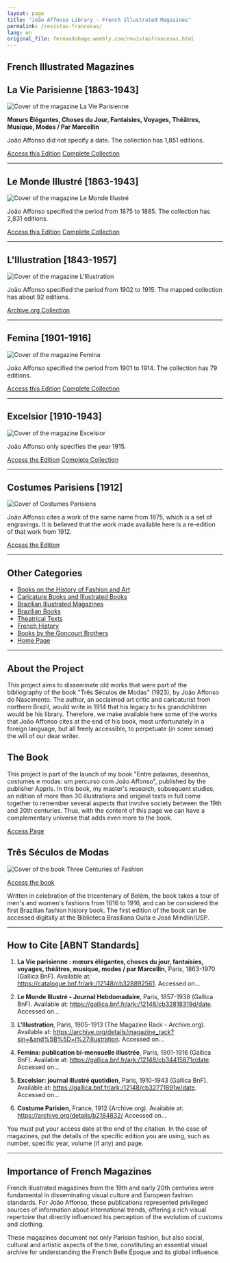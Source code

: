```yaml
---
layout: page
title: "João Affonso Library - French Illustrated Magazines"
permalink: /revistas-francesas/
lang: en
original_file: fernandohage.weebly.com/revistasfrancesas.html
---
```


## French Illustrated Magazines

## La Vie Parisienne [1863-1943]

![Cover of the magazine La Vie Parisienne](/assets/images/revistasfrancesas-biblioteca-joao-affonso-01.jpg)

**Mœurs Élégantes, Choses du Jour, Fantaisies, Voyages, Théâtres, Musique, Modes / Par Marcellin**

João Affonso did not specify a date.
The collection has 1,851 editions.

[Access this Edition](https://gallica.bnf.fr/ark:/12148/bpt6k12588557/)
[Complete Collection](https://gallica.bnf.fr/ark:/12148/cb328892561/date.item)

---

## Le Monde Illustré [1863-1943]

![Cover of the magazine Le Monde Illustré](/assets/images/revistasfrancesas-biblioteca-joao-affonso-02.jpg)

João Affonso specified the period from 1875 to 1885.
The collection has 2,831 editions.

[Access this Edition](https://gallica.bnf.fr/ark:/12148/bpt6k6375298t.item)
[Complete Collection](https://gallica.bnf.fr/ark:/12148/cb32818319d/date)

---

## L'Illustration [1843-1957]

![Cover of the magazine L'Illustration](/assets/images/revistasfrancesas-biblioteca-joao-affonso-03.jpg)

João Affonso specified the period from 1902 to 1915.
The mapped collection has about 92 editions.

[Archive.org Collection](https://archive.org/details/magazine_rack?sin=&and[]=l%27illustration)

---

## Femina [1901-1916]

![Cover of the magazine Femina](/assets/images/revistasfrancesas-biblioteca-joao-affonso-04.jpg)

João Affonso specified the period from 1901 to 1914.
The collection has 79 editions.

[Access this Edition](https://gallica.bnf.fr/ark:/12148/bpt6k5495507m/)
[Complete Collection](https://gallica.bnf.fr/ark:/12148/cb34415871r/date)

---

## Excelsior [1910-1943]

![Cover of the magazine Excelsior](/assets/images/revistasfrancesas-biblioteca-joao-affonso-05.jpg)

João Affonso only specifies the year 1915.

[Access the Edition](https://gallica.bnf.fr/ark:/12148/bpt6k4602792h.item#)
[Complete Collection](https://gallica.bnf.fr/ark:/12148/cb32771891w/date)

---

## Costumes Parisiens [1912]

![Cover of Costumes Parisiens](/assets/images/revistasfrancesas-biblioteca-joao-affonso-06.jpg)

João Affonso cites a work of the same name from 1875, which is a set of engravings. It is believed that the work made available here is a re-edition of that work from 1912.

[Access the Edition](https://archive.org/details/b2184832/)

---

## Other Categories

- [Books on the History of Fashion and Art](livrosmoda.html)
- [Caricature Books and Illustrated Books](livrosgravura.html)
- [Brazilian Illustrated Magazines](revistasbrasileiras.html)
- [Brazilian Books](livrosbrasileirosja.html)
- [Theatrical Texts](livrosteatro.html)
- [French History](livroshistoria.html)
- [Books by the Goncourt Brothers](livosgouncourt.html)
- [Home Page](biblioteca-joao-affonso.html)

---

## About the Project

This project aims to disseminate old works that were part of the bibliography of the book "Três Séculos de Modas" (1923), by João Affonso do Nascimento. The author, an acclaimed art critic and caricaturist from northern Brazil, would write in 1914 that his legacy to his grandchildren would be his library. Therefore, we make available here some of the works that João Affonso cites at the end of his book, most unfortunately in a foreign language, but all freely accessible, to perpetuate (in some sense) the will of our dear writer.

## The Book

This project is part of the launch of my book "Entre palavras, desenhos, costumes e modas: um percurso com João Affonso", published by the publisher Appris. In this book, my master's research, subsequent studies, an edition of more than 30 illustrations and original texts in full come together to remember several aspects that involve society between the 19th and 20th centuries. Thus, with the content of this page we can have a complementary universe that adds even more to the book.

[Access Page](meulivro.html)

## Três Séculos de Modas

![Cover of the book Three Centuries of Fashion](/assets/images/revistasfrancesas-biblioteca-joao-affonso-07.jpg)

[Access the book](tresseculosdemodas.html)

Written in celebration of the tricentenary of Belém, the book takes a tour of men's and women's fashions from 1616 to 1916, and can be considered the first Brazilian fashion history book. The first edition of the book can be accessed digitally at the Biblioteca Brasiliana Guita e José Mindlin/USP.

---

## How to Cite [ABNT Standards]

1.  **La Vie parisienne : mœurs élégantes, choses du jour, fantaisies, voyages, théâtres, musique, modes / par Marcellin**, Paris, 1863-1970 (Gallica BnF). Available at: <https://catalogue.bnf.fr/ark:/12148/cb328892561>. Accessed on...

2.  **Le Monde Illustré - Journal Hebdomadaire**, Paris, 1857-1938 (Gallica BnF). Available at: <https://gallica.bnf.fr/ark:/12148/cb32818319d/date>. Accessed on...

3.  **L'Illustration**, Paris, 1905-1913 (The Magazine Rack - Archive.org). Available at: <https://archive.org/details/magazine_rack?sin=&and%5B%5D=l%27illustration>. Accessed on...

4.  **Femina: publication bi-mensuelle illustrée**, Paris, 1901-1916 (Gallica BnF). Available at: <https://gallica.bnf.fr/ark:/12148/cb34415871r/date>. Accessed on...

5.  **Excelsior: journal illustré quotidien**, Paris, 1910-1943 (Gallica BnF). Available at: <https://gallica.bnf.fr/ark:/12148/cb32771891w/date>. Accessed on...

6.  **Costume Parisien**, France, 1912 (Archive.org). Available at: <https://archive.org/details/b2184832/> Accessed on...

You must put your access date at the end of the citation. In the case of magazines, put the details of the specific edition you are using, such as number, specific year, volume (if any) and page.

---

## Importance of French Magazines

French illustrated magazines from the 19th and early 20th centuries were fundamental in disseminating visual culture and European fashion standards. For João Affonso, these publications represented privileged sources of information about international trends, offering a rich visual repertoire that directly influenced his perception of the evolution of customs and clothing.

These magazines document not only Parisian fashion, but also social, cultural and artistic aspects of the time, constituting an essential visual archive for understanding the French Belle Époque and its global influence.